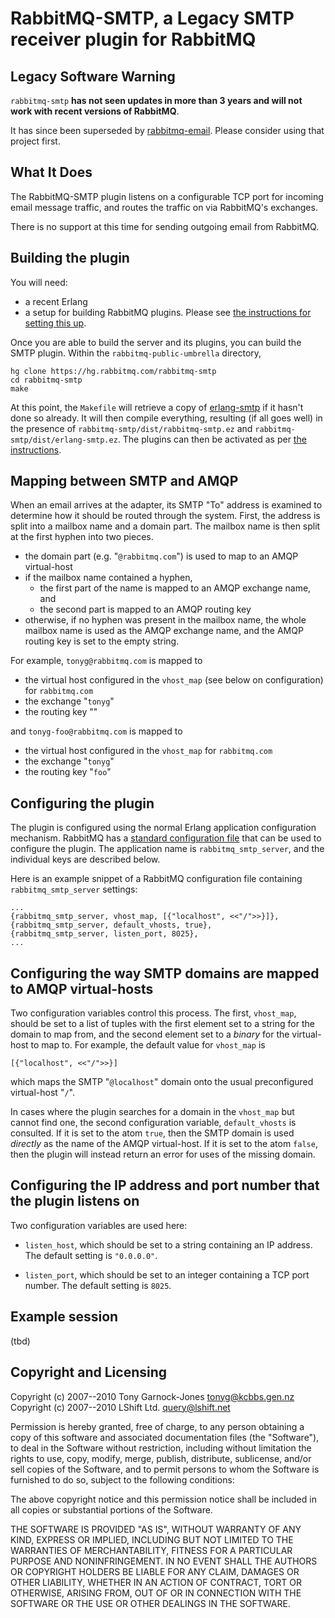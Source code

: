 # RabbitMQ-SMTP, a Legacy SMTP receiver plugin for RabbitMQ

## Legacy Software Warning

`rabbitmq-smtp` **has not seen updates in more than 3 years and will not work with recent versions of RabbitMQ**.

It has since been superseded by [rabbitmq-email](https://github.com/gotthardp/rabbitmq-email).
Please consider using that project first.


## What It Does

The RabbitMQ-SMTP plugin listens on a configurable TCP port for
incoming email message traffic, and routes the traffic on via
RabbitMQ's exchanges.

There is no support at this time for sending outgoing email from
RabbitMQ.

## Building the plugin

You will need:

 - a recent Erlang
 - a setup for building RabbitMQ plugins. Please see [the instructions
   for setting this up][pluginguide].

Once you are able to build the server and its plugins, you can build
the SMTP plugin. Within the `rabbitmq-public-umbrella` directory,

    hg clone https://hg.rabbitmq.com/rabbitmq-smtp
    cd rabbitmq-smtp
    make

At this point, the `Makefile` will retrieve a copy of
[erlang-smtp](https://bitbucket.org/lshift/erlang-smtp/) if it
hasn't done so already. It will then compile everything, resulting (if
all goes well) in the presence of
`rabbitmq-smtp/dist/rabbitmq-smtp.ez` and
`rabbitmq-smtp/dist/erlang-smtp.ez`. The plugins can then be activated
as per [the instructions][pluginguide].

## Mapping between SMTP and AMQP

When an email arrives at the adapter, its SMTP "To" address is
examined to determine how it should be routed through the
system. First, the address is split into a mailbox name and a domain
part. The mailbox name is then split at the first hyphen into two
pieces.

 - the domain part (e.g. "`@rabbitmq.com`") is used to map to an AMQP virtual-host
 - if the mailbox name contained a hyphen,
    - the first part of the name is mapped to an AMQP exchange name, and
    - the second part is mapped to an AMQP routing key
 - otherwise, if no hyphen was present in the mailbox name, the whole
   mailbox name is used as the AMQP exchange name, and the AMQP
   routing key is set to the empty string.

For example, `tonyg@rabbitmq.com` is mapped to

 - the virtual host configured in the `vhost_map` (see below on configuration) for `rabbitmq.com`
 - the exchange "`tonyg`"
 - the routing key ""

and `tonyg-foo@rabbitmq.com` is mapped to

 - the virtual host configured in the `vhost_map` for `rabbitmq.com`
 - the exchange "`tonyg`"
 - the routing key "`foo`"

## Configuring the plugin

The plugin is configured using the normal Erlang application
configuration mechanism. RabbitMQ has a [standard configuration
file](https://www.rabbitmq.com/install.html#configfile) that can be
used to configure the plugin. The application name is
`rabbitmq_smtp_server`, and the individual keys are described below.

Here is an example snippet of a RabbitMQ configuration file containing
`rabbitmq_smtp_server` settings:

    ...
    {rabbitmq_smtp_server, vhost_map, [{"localhost", <<"/">>}]},
    {rabbitmq_smtp_server, default_vhosts, true},
    {rabbitmq_smtp_server, listen_port, 8025},
    ...

## Configuring the way SMTP domains are mapped to AMQP virtual-hosts

Two configuration variables control this process. The first,
`vhost_map`, should be set to a list of tuples with the first element
set to a string for the domain to map from, and the second element set
to a *binary* for the virtual-host to map to. For example, the default
value for `vhost_map` is

    [{"localhost", <<"/">>}]

which maps the SMTP "`@localhost`" domain onto the usual preconfigured
virtual-host "`/`".

In cases where the plugin searches for a domain in the `vhost_map` but
cannot find one, the second configuration variable, `default_vhosts`
is consulted. If it is set to the atom `true`, then the SMTP domain is
used *directly* as the name of the AMQP virtual-host. If it is set to
the atom `false`, then the plugin will instead return an error for
uses of the missing domain.

## Configuring the IP address and port number that the plugin listens on

Two configuration variables are used here:

 - `listen_host`, which should be set to a string containing an IP
   address. The default setting is `"0.0.0.0"`.

 - `listen_port`, which should be set to an integer containing a TCP
   port number. The default setting is `8025`.

## Example session

(tbd)

## Copyright and Licensing

Copyright (c) 2007--2010 Tony Garnock-Jones <tonyg@kcbbs.gen.nz>
Copyright (c) 2007--2010 LShift Ltd. <query@lshift.net>

Permission is hereby granted, free of charge, to any person obtaining
a copy of this software and associated documentation files (the
"Software"), to deal in the Software without restriction, including
without limitation the rights to use, copy, modify, merge, publish,
distribute, sublicense, and/or sell copies of the Software, and to
permit persons to whom the Software is furnished to do so, subject to
the following conditions:

The above copyright notice and this permission notice shall be
included in all copies or substantial portions of the Software.

THE SOFTWARE IS PROVIDED "AS IS", WITHOUT WARRANTY OF ANY KIND,
EXPRESS OR IMPLIED, INCLUDING BUT NOT LIMITED TO THE WARRANTIES OF
MERCHANTABILITY, FITNESS FOR A PARTICULAR PURPOSE AND
NONINFRINGEMENT. IN NO EVENT SHALL THE AUTHORS OR COPYRIGHT HOLDERS BE
LIABLE FOR ANY CLAIM, DAMAGES OR OTHER LIABILITY, WHETHER IN AN ACTION
OF CONTRACT, TORT OR OTHERWISE, ARISING FROM, OUT OF OR IN CONNECTION
WITH THE SOFTWARE OR THE USE OR OTHER DEALINGS IN THE SOFTWARE.


  [pluginguide]: https://www.rabbitmq.com/plugin-development.html
